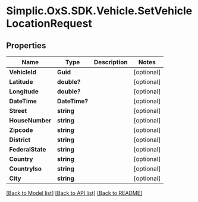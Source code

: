 # Simplic.OxS.SDK.Vehicle.SetVehicleLocationRequest

## Properties

Name | Type | Description | Notes
------------ | ------------- | ------------- | -------------
**VehicleId** | **Guid** |  | [optional] 
**Latitude** | **double?** |  | [optional] 
**Longitude** | **double?** |  | [optional] 
**DateTime** | **DateTime?** |  | [optional] 
**Street** | **string** |  | [optional] 
**HouseNumber** | **string** |  | [optional] 
**Zipcode** | **string** |  | [optional] 
**District** | **string** |  | [optional] 
**FederalState** | **string** |  | [optional] 
**Country** | **string** |  | [optional] 
**CountryIso** | **string** |  | [optional] 
**City** | **string** |  | [optional] 

[[Back to Model list]](../README.md#documentation-for-models) [[Back to API list]](../README.md#documentation-for-api-endpoints) [[Back to README]](../README.md)

